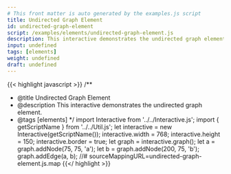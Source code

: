 ```yaml
---
# This front matter is auto generated by the examples.js script
title: Undirected Graph Element
id: undirected-graph-element
script: /examples/elements/undirected-graph-element.js
description: This interactive demonstrates the undirected graph element.
input: undefined
tags: [elements]
weight: undefined
draft: undefined
---
```


{{< highlight javascript >}}
/**
* @title Undirected Graph Element
* @description This interactive demonstrates the undirected graph element.
* @tags [elements]
*/
import Interactive from '../../Interactive.js';
import { getScriptName } from '../../Util.js';
let interactive = new Interactive(getScriptName());
interactive.width = 768;
interactive.height = 150;
interactive.border = true;
let graph = interactive.graph();
let a = graph.addNode(75, 75, 'a');
let b = graph.addNode(200, 75, 'b');
graph.addEdge(a, b);
//# sourceMappingURL=undirected-graph-element.js.map
{{</ highlight >}}

